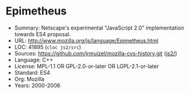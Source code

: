 # Epimetheus

* Summary:    Netscape's experimental "JavaScript 2.0" implementation towards ES4 proposal.
* URL:        http://www.mozilla.org/js/language/Epimetheus.html
* LOC:        41895 (`cloc js2/src`)
* Sources:    https://github.com/jrmuizel/mozilla-cvs-history.git ([js2/](https://github.com/jrmuizel/mozilla-cvs-history/tree/master/js2/))
* Language:   C++
* License:    MPL-1.1 OR GPL-2.0-or-later OR LGPL-2.1-or-later
* Standard:   ES4
* Org:        Mozilla
* Years:      2000-2006
